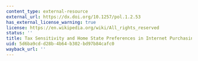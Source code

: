 ```yaml
---
content_type: external-resource
external_url: https://dx.doi.org/10.1257/pol.1.2.53
has_external_license_warning: true
license: https://en.wikipedia.org/wiki/All_rights_reserved
status: ''
title: Tax Sensitivity and Home State Preferences in Internet Purchasing
uid: 5d6ba9cd-d28b-4b64-b302-bd97b84cafc0
wayback_url: ''
---
```

